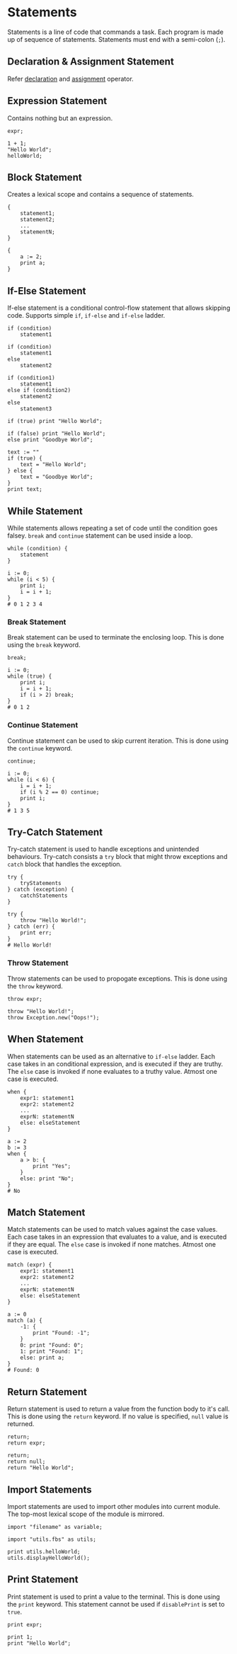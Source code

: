 # Statements

Statements is a line of code that commands a task. Each program is made up of sequence of statements. Statements must end with a semi-colon (`;`).

## Declaration & Assignment Statement

Refer [declaration](./operators.md#declaration) and [assignment](./operators.md#assignment) operator.

## Expression Statement

Contains nothing but an expression.

```title="Syntax"
expr;
```

```title="Example"
1 + 1;
"Hello World";
helloWorld;
```

## Block Statement

Creates a lexical scope and contains a sequence of statements.

```title="Syntax"
{
    statement1;
    statement2;
    ...
    statementN;
}
```

```title="Example"
{
    a := 2;
    print a;
}
```

## If-Else Statement

If-else statement is a conditional control-flow statement that allows skipping code. Supports simple `if`, `if-else` and `if-else` ladder.

```title="Syntax"
if (condition)
    statement1

if (condition)
    statement1
else
    statement2

if (condition1)
    statement1
else if (condition2)
    statement2
else
    statement3
```

```title="Example"
if (true) print "Hello World";

if (false) print "Hello World";
else print "Goodbye World";

text := ""
if (true) {
    text = "Hello World";
} else {
    text = "Goodbye World";
}
print text;
```

## While Statement

While statements allows repeating a set of code until the condition goes falsey. `break` and `continue` statement can be used inside a loop.

```title="Syntax"
while (condition) {
    statement
}
```

```title="Example"
i := 0;
while (i < 5) {
    print i;
    i = i + 1;
}
# 0 1 2 3 4
```

### Break Statement

Break statement can be used to terminate the enclosing loop. This is done using the `break` keyword.

```title="Syntax"
break;
```

```title="Example"
i := 0;
while (true) {
    print i;
    i = i + 1;
    if (i > 2) break;
}
# 0 1 2
```

### Continue Statement

Continue statement can be used to skip current iteration. This is done using the `continue` keyword.

```title="Syntax"
continue;
```

```title="Example"
i := 0;
while (i < 6) {
    i = i + 1;
    if (i % 2 == 0) continue;
    print i;
}
# 1 3 5
```

## Try-Catch Statement

Try-catch statement is used to handle exceptions and unintended behaviours. Try-catch consists a `try` block that might throw exceptions and `catch` block that handles the exception.

```title="Syntax"
try {
    tryStatements
} catch (exception) {
    catchStatements
}
```

```title="Example"
try {
    throw "Hello World!";
} catch (err) {
    print err;
}
# Hello World!
```

### Throw Statement

Throw statements can be used to propogate exceptions. This is done using the `throw` keyword.

```title="Syntax"
throw expr;
```

```title="Example"
throw "Hello World!";
throw Exception.new("Oops!");
```

## When Statement

When statements can be used as an alternative to `if-else` ladder. Each case takes in an conditional expression, and is executed if they are truthy. The `else` case is invoked if none evaluates to a truthy value. Atmost one case is executed.

```title="Syntax"
when {
    expr1: statement1
    expr2: statement2
    ...
    exprN: statementN
    else: elseStatement
}
```

```title="Example"
a := 2
b := 3
when {
    a > b: {
        print "Yes";
    }
    else: print "No";
}
# No
```

## Match Statement

Match statements can be used to match values against the case values. Each case takes in an expression that evaluates to a value, and is executed if they are equal. The `else` case is invoked if none matches. Atmost one case is executed.

```title="Syntax"
match (expr) {
    expr1: statement1
    expr2: statement2
    ...
    exprN: statementN
    else: elseStatement
}
```

```title="Example"
a := 0
match (a) {
    -1: {
        print "Found: -1";
    }
    0: print "Found: 0";
    1: print "Found: 1";
    else: print a;
}
# Found: 0
```

## Return Statement

Return statement is used to return a value from the function body to it's call. This is done using the `return` keyword. If no value is specified, `null` value is returned.

```title="Syntax"
return;
return expr;
```

```title="Example"
return;
return null;
return "Hello World";
```

## Import Statements

Import statements are used to import other modules into current module. The top-most lexical scope of the module is mirrored.

```title="Syntax"
import "filename" as variable;
```

```title="Example"
import "utils.fbs" as utils;

print utils.helloWorld;
utils.displayHelloWorld();
```

## Print Statement

Print statement is used to print a value to the terminal. This is done using the `print` keyword. This statement cannot be used if `disablePrint` is set to `true`.

```title="Syntax"
print expr;
```

```title="Example"
print 1;
print "Hello World";
```
